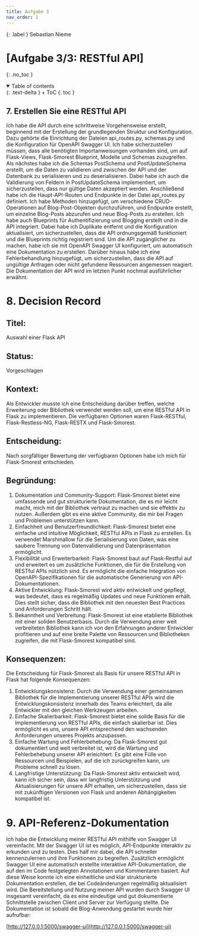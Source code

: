 ```yaml
---
title: Aufgabe 3
nav_order: 1
---
```


{: .label }
Sebastian Nieme

# [Aufgabe 3/3:  RESTful API]
{: .no_toc }

<details open markdown="block">
{: .text-delta }
<summary>Table of contents</summary>
+ ToC
{: toc }
</details>

## 7. Erstellen Sie eine RESTful API
Ich habe die API durch eine schrittweise Vorgehensweise erstellt, beginnend mit der Erstellung der grundlegenden Struktur und Konfiguration. Dazu gehörte die Einrichtung der Dateien api_routes.py, schemas.py und die Konfiguration für OpenAPI Swagger UI. Ich habe sicherzustellen müssen, dass alle benötigten Importanweisungen vorhanden sind, um auf Flask-Views, Flask-Smorest Blueprint, Modelle und Schemas zuzugreifen. Als nächstes habe ich die Schemas PostSchema und PostUpdateSchema erstellt, um die Daten zu validieren und zwischen der API und der Datenbank zu serialisieren und zu deserialisieren. Dabei habe ich auch die Validierung von Feldern in PostUpdateSchema implementiert, um sicherzustellen, dass nur gültige Daten akzeptiert werden. Anschließend habe ich die Haupt-API-Routen und Endpunkte in der Datei api_routes.py definiert. Ich habe Methoden hinzugefügt, um verschiedene CRUD-Operationen auf Blog-Post-Objekten durchzuführen, und Endpunkte erstellt, um einzelne Blog-Posts abzurufen und neue Blog-Posts zu erstellen. Ich habe auch Blueprints für Authentifizierung und Blogging erstellt und in die API integriert. Dabei habe ich Duplikate entfernt und die Konfiguration aktualisiert, um sicherzustellen, dass die API ordnungsgemäß funktioniert und die Blueprints richtig registriert sind. Um die API zugänglicher zu machen, habe ich sie mit OpenAPI Swagger UI konfiguriert, um automatisch eine Dokumentation zu erstellen. Darüber hinaus habe ich eine Fehlerbehandlung hinzugefügt, um sicherzustellen, dass die API auf ungültige Anfragen oder nicht gefundene Ressourcen angemessen reagiert. Die Dokumentation der API wird im letzten Punkt nochmal ausführlicher erwähnt.

# 8. Decision Record

## Titel: 
Auswahl einer Flask API

## Status:
Vorgeschlagen

## Kontext: 
Als Entwickler musste ich eine Entscheidung darüber treffen, welche Erweiterung oder Bibliothek verwendet werden soll, um eine RESTful API in Flask zu implementieren. Die verfügbaren Optionen waren Flask-RESTful, Flask-Restless-NG, Flask-RESTX und Flask-Smorest.

## Entscheidung: 
Nach sorgfältiger Bewertung der verfügbaren Optionen habe ich mich für Flask-Smorest entschieden.

## Begründung:
1.	Dokumentation und Community-Support: Flask-Smorest bietet eine umfassende und gut strukturierte Dokumentation, die es mir leicht macht, mich mit der Bibliothek vertraut zu machen und sie effektiv zu nutzen. Außerdem gibt es eine aktive Community, die mir bei Fragen und Problemen unterstützen kann.
2.	Einfachheit und Benutzerfreundlichkeit: Flask-Smorest bietet eine einfache und intuitive Möglichkeit, RESTful APIs in Flask zu erstellen. Es verwendet Marshmallow für die Serialisierung von Daten, was eine saubere Trennung von Datenvalidierung und Datenpräsentation ermöglicht.
3.	Flexibilität und Erweiterbarkeit: Flask-Smorest baut auf Flask-Restful auf und erweitert es um zusätzliche Funktionen, die für die Erstellung von RESTful APIs nützlich sind. Es ermöglicht die einfache Integration von OpenAPI-Spezifikationen für die automatische Generierung von API-Dokumentationen.
4.	Aktive Entwicklung: Flask-Smorest wird aktiv entwickelt und gepflegt, was bedeutet, dass es regelmäßig Updates und neue Funktionen erhält. Dies stellt sicher, dass die Bibliothek mit den neuesten Best Practices und Anforderungen Schritt hält.
5.	Bekanntheit und Verbreitung: Flask-Smorest ist eine etablierte Bibliothek mit einer soliden Benutzerbasis. Durch die Verwendung einer weit verbreiteten Bibliothek kann ich von den Erfahrungen anderer Entwickler profitieren und auf eine breite Palette von Ressourcen und Bibliotheken zugreifen, die mit Flask-Smorest kompatibel sind.
## Konsequenzen: 
Die Entscheidung für Flask-Smorest als Basis für unsere RESTful API in Flask hat folgende Konsequenzen:
1.	Entwicklungskonsistenz: Durch die Verwendung einer gemeinsamen Bibliothek für die Implementierung unserer RESTful APIs wird die Entwicklungskonsistenz innerhalb des Teams erleichtert, da alle Entwickler mit den gleichen Werkzeugen arbeiten.
2.	Einfache Skalierbarkeit: Flask-Smorest bietet eine solide Basis für die Implementierung von RESTful APIs, die einfach skalierbar ist. Dies ermöglicht es uns, unsere API entsprechend den wachsenden Anforderungen unseres Projekts anzupassen.
3.	Einfache Wartung und Fehlerbehebung: Da Flask-Smorest gut dokumentiert und weit verbreitet ist, wird die Wartung und Fehlerbehebung unserer API erleichtert. Es gibt eine Fülle von Ressourcen und Beispielen, auf die ich zurückgreifen kann, um Probleme schnell zu lösen.
4.	Langfristige Unterstützung: Da Flask-Smorest aktiv entwickelt wird, kann ich sicher sein, dass wir langfristig Unterstützung und Aktualisierungen für unsere API erhalten, um sicherzustellen, dass sie mit zukünftigen Versionen von Flask und anderen Abhängigkeiten kompatibel ist.


# 9. API-Referenz-Dokumentation

Ich habe die Entwicklung meiner RESTful API mithilfe von Swagger UI vereinfacht. Mit der Swagger UI ist es möglich, API-Endpunkte interaktiv zu erkunden und zu testen. Dies half mir dabei, die API schneller kennenzulernen und ihre Funktionen zu begreifen. Zusätzlich ermöglicht Swagger UI eine automatisch erstellte interaktive API-Dokumentation, die auf den im Code festgelegten Annotationen und Kommentaren basiert. Auf diese Weise konnte ich eine einheitliche und klar strukturierte Dokumentation erstellen, die bei Codeänderungen regelmäßig aktualisiert wird. Die Bereitstellung und Nutzung meiner API wurden durch Swagger UI insgesamt vereinfacht, da es eine eindeutige und gut dokumentierte Schnittstelle zwischen Client und Server zur Verfügung stellte.
Die Dokumentation ist sobald die Blog-Anwendung gestartet wurde hier aufrufbar:

[http://127.0.0.1:5000/swagger-ui](http://127.0.0.1:5000/swagger-ui)


